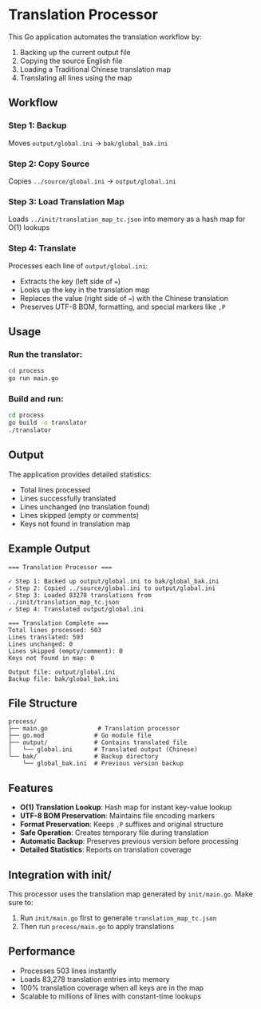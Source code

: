 # Translation Processor

This Go application automates the translation workflow by:
1. Backing up the current output file
2. Copying the source English file
3. Loading a Traditional Chinese translation map
4. Translating all lines using the map

## Workflow

### Step 1: Backup
Moves `output/global.ini` → `bak/global_bak.ini`

### Step 2: Copy Source
Copies `../source/global.ini` → `output/global.ini`

### Step 3: Load Translation Map
Loads `../init/translation_map_tc.json` into memory as a hash map for O(1) lookups

### Step 4: Translate
Processes each line of `output/global.ini`:
- Extracts the key (left side of `=`)
- Looks up the key in the translation map
- Replaces the value (right side of `=`) with the Chinese translation
- Preserves UTF-8 BOM, formatting, and special markers like `,P`

## Usage

### Run the translator:

```bash
cd process
go run main.go
```

### Build and run:

```bash
cd process
go build -o translator
./translator
```

## Output

The application provides detailed statistics:
- Total lines processed
- Lines successfully translated
- Lines unchanged (no translation found)
- Lines skipped (empty or comments)
- Keys not found in translation map

## Example Output

```
=== Translation Processor ===

✓ Step 1: Backed up output/global.ini to bak/global_bak.ini
✓ Step 2: Copied ../source/global.ini to output/global.ini
✓ Step 3: Loaded 83278 translations from ../init/translation_map_tc.json
✓ Step 4: Translated output/global.ini

=== Translation Complete ===
Total lines processed: 503
Lines translated: 503
Lines unchanged: 0
Lines skipped (empty/comment): 0
Keys not found in map: 0

Output file: output/global.ini
Backup file: bak/global_bak.ini
```

## File Structure

```
process/
├── main.go              # Translation processor
├── go.mod              # Go module file
├── output/             # Contains translated file
│   └── global.ini      # Translated output (Chinese)
└── bak/                # Backup directory
    └── global_bak.ini  # Previous version backup
```

## Features

- **O(1) Translation Lookup**: Hash map for instant key-value lookup
- **UTF-8 BOM Preservation**: Maintains file encoding markers
- **Format Preservation**: Keeps `,P` suffixes and original structure
- **Safe Operation**: Creates temporary file during translation
- **Automatic Backup**: Preserves previous version before processing
- **Detailed Statistics**: Reports on translation coverage

## Integration with init/

This processor uses the translation map generated by `init/main.go`. Make sure to:
1. Run `init/main.go` first to generate `translation_map_tc.json`
2. Then run `process/main.go` to apply translations

## Performance

- Processes 503 lines instantly
- Loads 83,278 translation entries into memory
- 100% translation coverage when all keys are in the map
- Scalable to millions of lines with constant-time lookups
